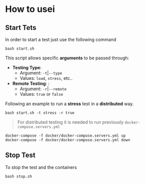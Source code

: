 # How to usei

## Start Tets

In order to start a test just use the following command

    bash start.sh

This script allows specific **arguments** to be passed through:

- **Testing Type**:
  - Argument: `-t`|`--type`
  - Values: `load`, `stress`, etc..
- **Remote Testing**: :
  - Argument: `-r`|`--remote`
  - Values: `true` or `false`

Following an example to run a **stress** test in a **distributed** way.

    bash start.sh -t stress -r true

> For distributed testing it is needed to run previously `docker-compose.servers.yml`

    docker-compose -f docker/docker-compose.servers.yml up
    docker-compose -f docker/docker-compose.servers.yml down

## Stop Test

To stop the test and the containers

    bash stop.sh